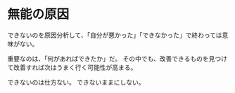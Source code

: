 # 無能の原因

できないのを原因分析して、「自分が悪かった」「できなかった」で終わっては意味がない。

重要なのは、「何があればできたか」だ。
その中でも、改善できるものを見つけて改善すれば次はうまく行く可能性が高まる。

できないのは仕方ない。
できないままにしない。

